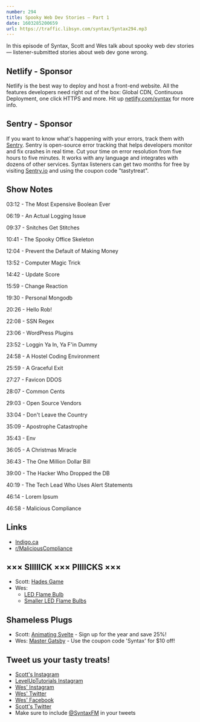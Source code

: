 ```yaml
---
number: 294
title: Spooky Web Dev Stories — Part 1
date: 1603285200659
url: https://traffic.libsyn.com/syntax/Syntax294.mp3
---
```


In this episode of Syntax, Scott and Wes talk about spooky web dev stories — listener-submitted stories about web dev gone wrong.

## Netlify - Sponsor
Netlify is the best way to deploy and host a front-end website. All the features developers need right out of the box: Global CDN, Continuous Deployment, one click HTTPS and more. Hit up [netlify.com/syntax](https://netlify.com/syntax) for more info.

## Sentry - Sponsor
If you want to know what's happening with your errors, track them with [Sentry](https://sentry.io/). Sentry is open-source error tracking that helps developers monitor and fix crashes in real time. Cut your time on error resolution from five hours to five minutes. It works with any language and integrates with dozens of other services. Syntax listeners can get two months for free by visiting [Sentry.io](https://sentry.io/) and using the coupon code "tastytreat".

## Show Notes

03:12 - The Most Expensive Boolean Ever

06:19 - An Actual Logging Issue

09:37 - Snitches Get Stitches

10:41 - The Spooky Office Skeleton

12:04 - Prevent the Default of Making Money

13:52 - Computer Magic Trick

14:42 - Update Score

15:59 - Change Reaction

19:30 - Personal Mongodb

20:26 - Hello Rob!

22:08 - SSN Regex

23:06 - WordPress Plugins

23:52 - Loggin Ya In, Ya F'in Dummy

24:58 - A Hostel Coding Environment

25:59 - A Graceful Exit

27:27 - Favicon DDOS

28:07 - Common Cents

29:03 - Open Source Vendors

33:04 - Don't Leave the Country

35:09 - Apostrophe Catastrophe

35:43 - Env

36:05 - A Christmas Miracle

36:43 - The One Million Dollar Bill

39:00 - The Hacker Who Dropped the DB

40:19 - The Tech Lead Who Uses Alert Statements

46:14 - Lorem Ipsum

46:58 - Malicious Compliance

## Links
* [Indigo.ca](https://t.co/8oXjfTcJa7)
* [r/MaliciousCompliance](https://www.reddit.com/r/MaliciousCompliance/)

## ××× SIIIIICK ××× PIIIICKS ×××
* Scott: [Hades Game](https://www.supergiantgames.com/games/hades/)
* Wes:
  * [LED Flame Bulb](https://amzn.to/2IjBVE6)
  * [Smaller LED Flame Bulbs](https://amzn.to/2STm558) 

## Shameless Plugs
* Scott: [Animating Svelte](https://www.leveluptutorials.com/pro) - Sign up for the year and save 25%!
* Wes: [Master Gatsby](https://mastergatsby.com) - Use the coupon code 'Syntax' for $10 off!

## Tweet us your tasty treats!
* [Scott's Instagram](https://www.instagram.com/stolinski/)
* [LevelUpTutorials Instagram](https://www.instagram.com/LevelUpTutorials/)
* [Wes' Instagram](https://www.instagram.com/wesbos/)
* [Wes' Twitter](https://twitter.com/wesbos)
* [Wes' Facebook](https://www.facebook.com/wesbos.developer)
* [Scott's Twitter](https://twitter.com/stolinski)
* Make sure to include [@SyntaxFM](https://twitter.com/SyntaxFM) in your tweets